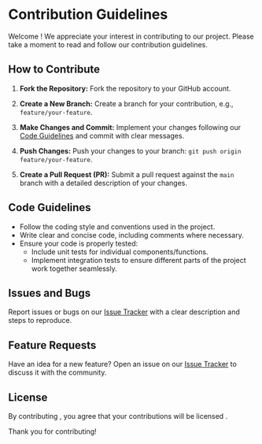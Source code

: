 #  Contribution Guidelines

Welcome ! We appreciate your interest in contributing to our project. Please take a moment to read and follow our contribution guidelines.


## How to Contribute

1. **Fork the Repository:**
   Fork the repository to your GitHub account.

2. **Create a New Branch:**
   Create a branch for your contribution, e.g., `feature/your-feature`.

3. **Make Changes and Commit:**
    Implement your changes following our [Code Guidelines](#code-guidelines) and commit with clear messages.


4. **Push Changes:**
   Push your changes to your branch: `git push origin feature/your-feature`.

5. **Create a Pull Request (PR):**
   Submit a pull request against the `main` branch with a detailed description of your changes.

## Code Guidelines

- Follow the coding style and conventions used in the project.
- Write clear and concise code, including comments where necessary.
- Ensure your code is properly tested:
  - Include unit tests for individual components/functions.
  - Implement integration tests to ensure different parts of the project work together seamlessly.


## Issues and Bugs

Report issues or bugs on our [Issue Tracker](https://github.com/EHB-MCT/portfolio-starter-abdes96/issues) with a clear description and steps to reproduce.

## Feature Requests

Have an idea for a new feature? Open an issue on our [Issue Tracker](https://github.com/EHB-MCT/portfolio-starter-abdes96/issues) to discuss it with the community.



## License

By contributing , you agree that your contributions will be licensed .

Thank you for contributing!


